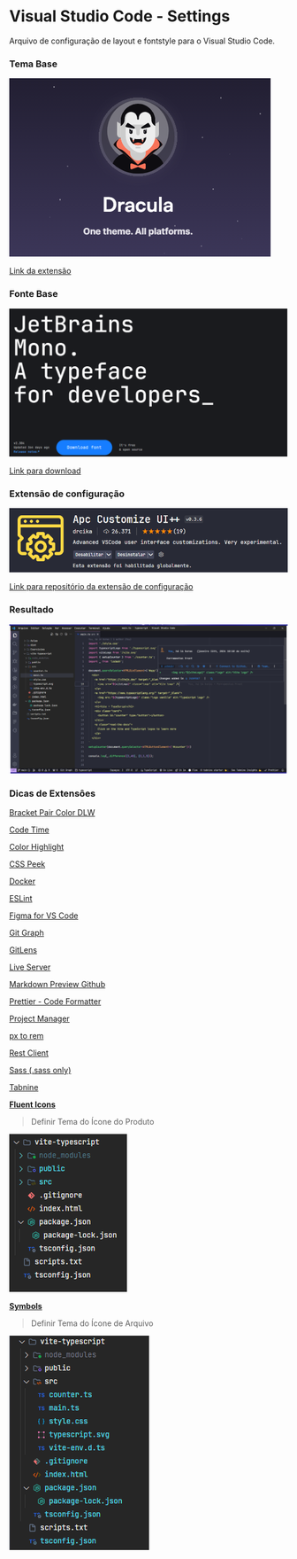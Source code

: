 # Visual Studio Code - Settings

Arquivo de configuração de layout e fontstyle para o Visual Studio Code.

### Tema Base

![DraculaOfficial](https://github.com/ocesar9/vscode-settings/blob/main/pictures/DraculaTheme.png)

[Link da extensão](https://draculatheme.com/visual-studio-code)

### Fonte Base

![JetBrainsMono](https://github.com/ocesar9/vscode-settings/blob/main/pictures/JetBrainMonoFontStyle.png)

[Link para download](https://www.jetbrains.com/lp/mono/)

### Extensão de configuração

![APCExtension](https://github.com/ocesar9/vscode-settings/blob/main/pictures/APCExtension.png)

[Link para repositório da extensão de configuração](https://github.com/drcika/apc-extension) 

### Resultado

![result](https://github.com/ocesar9/vscode-settings/blob/main/pictures/result.png)

### Dicas de Extensôes

[Bracket Pair Color DLW](https://marketplace.visualstudio.com/items?itemName=BracketPairColorDLW.bracket-pair-color-dlw)

[Code Time](https://marketplace.visualstudio.com/items?itemName=softwaredotcom.swdc-vscode)

[Color Highlight](https://marketplace.visualstudio.com/items?itemName=naumovs.color-highlight)

[CSS Peek](https://marketplace.visualstudio.com/items?itemName=pranaygp.vscode-css-peek)

[Docker](https://marketplace.visualstudio.com/items?itemName=ms-azuretools.vscode-docker)

[ESLint](https://marketplace.visualstudio.com/items?itemName=dbaeumer.vscode-eslint)

[Figma for VS Code](https://marketplace.visualstudio.com/items?itemName=figma.figma-vscode-extension)

[Git Graph](https://marketplace.visualstudio.com/items?itemName=mhutchie.git-graph)

[GitLens](https://marketplace.visualstudio.com/items?itemName=eamodio.gitlens)

[Live Server](https://marketplace.visualstudio.com/items?itemName=ritwickdey.LiveServer)

[Markdown Preview Github](https://marketplace.visualstudio.com/items?itemName=bierner.markdown-preview-github-styles)

[Prettier - Code Formatter](https://marketplace.visualstudio.com/items?itemName=esbenp.prettier-vscode)

[Project Manager](https://marketplace.visualstudio.com/items?itemName=alefragnani.project-manager)

[px to rem](https://marketplace.visualstudio.com/items?itemName=sainoba.px-to-rem)

[Rest Client](https://marketplace.visualstudio.com/items?itemName=humao.rest-client)

[Sass (.sass only)](https://marketplace.visualstudio.com/items?itemName=Syler.sass-indented)

[Tabnine](https://marketplace.visualstudio.com/items?itemName=TabNine.tabnine-vscode)

[**Fluent Icons**](https://marketplace.visualstudio.com/items?itemName=miguelsolorio.fluent-icons)

> Definir Tema do Ícone do Produto

![FluentIcons](https://github.com/ocesar9/vscode-settings/blob/main/pictures/FluentIcons.png)

[**Symbols**](https://marketplace.visualstudio.com/items?itemName=miguelsolorio.symbols)

> Definir Tema do Ícone de Arquivo

![Symbols](https://github.com/ocesar9/vscode-settings/blob/main/pictures/Symbols.png)
